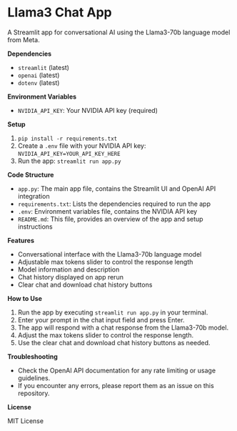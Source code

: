 Llama3 Chat App
================

A Streamlit app for conversational AI using the Llama3-70b language model from Meta.

**Dependencies**

* `streamlit` (latest)
* `openai` (latest)
* `dotenv` (latest)

**Environment Variables**

* `NVIDIA_API_KEY`: Your NVIDIA API key (required)

**Setup**

1. `pip install -r requirements.txt`
2. Create a `.env` file with your NVIDIA API key: `NVIDIA_API_KEY=YOUR_API_KEY_HERE`
3. Run the app: `streamlit run app.py`

**Code Structure**

* `app.py`: The main app file, contains the Streamlit UI and OpenAI API integration
* `requirements.txt`: Lists the dependencies required to run the app
* `.env`: Environment variables file, contains the NVIDIA API key
* `README.md`: This file, provides an overview of the app and setup instructions

**Features**

* Conversational interface with the Llama3-70b language model
* Adjustable max tokens slider to control the response length
* Model information and description
* Chat history displayed on app rerun
* Clear chat and download chat history buttons

**How to Use**

1. Run the app by executing `streamlit run app.py` in your terminal.
2. Enter your prompt in the chat input field and press Enter.
3. The app will respond with a chat response from the Llama3-70b model.
4. Adjust the max tokens slider to control the response length.
5. Use the clear chat and download chat history buttons as needed.

**Troubleshooting**

* Check the OpenAI API documentation for any rate limiting or usage guidelines.
* If you encounter any errors, please report them as an issue on this repository.

**License**

MIT License
